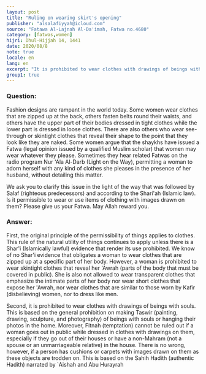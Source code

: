 ```yaml
---
layout: post
title: "Ruling on wearing skirt's opening"
publisher: "alsalafiyyah@icloud.com"
source: "Fatawa Al-Lajnah Al-Da'imah, Fatwa no.4680"
category: [fatwas,women]
hijri: Dhul-Hijjah 14, 1441
date: 2020/08/8
note: true
locale: en
lang: en
excerpt: "It is prohibited to wear clothes with drawings of beings with souls. This is based on the general prohibition on making Taswir of beings with souls or hanging their photos in the home."
group1: true
---
```


### Question: 

Fashion designs are rampant in the world today. Some women wear clothes that are zipped up at the back, others fasten belts round their waists, and others have the upper part of their bodies dressed in tight clothes while the lower part is dressed in loose clothes. There are also others who wear see-through or skintight clothes that reveal their shape to the point that they look like they are naked. Some women argue that the shaykhs have issued a Fatwa (legal opinion issued by a qualified Muslim scholar) that women may wear whatever they please. Sometimes they hear related Fatwas on the radio program Nur 'Ala Al-Darb (Light on the Way), permitting a woman to adorn herself with any kind of clothes she pleases in the presence of her husband, without detailing this matter. 

We ask you to clarify this issue in the light of the way that was followed by Salaf (righteous predecessors) and according to the Shari'ah (Islamic law). Is it permissible to wear or use items of clothing with images drawn on them? Please give us your Fatwa. May Allah reward you.

### Answer: 

First, the original principle of the permissibility of things applies to clothes. This rule of the natural utility of things continues to apply unless there is a Shar'i (Islamically lawful) evidence that render its use prohibited. We know of no Shar'i evidence that obligates a woman to wear clothes that are zipped up at a specific part of her body. However, a woman is prohibited to wear skintight clothes that reveal her 'Awrah (parts of the body that must be covered in public). She is also not allowed to wear transparent clothes that emphasize the intimate parts of her body nor wear short clothes that expose her 'Awrah, nor wear clothes that are similar to those worn by Kafir (disbelieving) women, nor to dress like men. 

Second, it is prohibited to wear clothes with drawings of beings with souls. This is based on the general prohibition on making Taswir (painting, drawing, sculpture, and photography) of beings with souls or hanging their photos in the home. Moreover, Fitnah (temptation) cannot be ruled out if a woman goes out in public while dressed in clothes with drawings on them, especially if they go out of their houses or have a non-Mahram (not a spouse or an unmarriageable relative) in the house. There is no wrong, however, if a person has cushions or carpets with images drawn on them as these objects are trodden on. This is based on the Sahih Hadith (authentic Hadith) narrated by `Aishah and Abu Hurayrah
